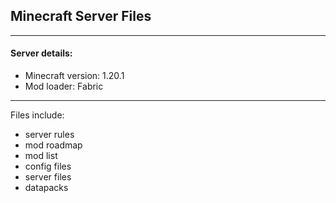 ## Minecraft Server Files
---
#### Server details:
- Minecraft version: 1.20.1
- Mod loader: Fabric
---
Files include:
- server rules
- mod roadmap
- mod list
- config files
- server files
- datapacks
